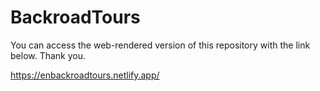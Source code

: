 # BackroadTours

You can access the web-rendered version of this repository with the link below. Thank you.

https://enbackroadtours.netlify.app/

